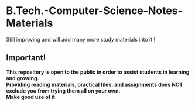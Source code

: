 # B.Tech.-Computer-Science-Notes-Materials
Still improving and will add many more study materials into it !

## Important!
<b>This repository is open to the public in order to assist students in learning and growing.<br>
Providing reading materials, practical files, and assignments does NOT exclude you from trying them all on your own.<br>
Make good use of it.</b>
